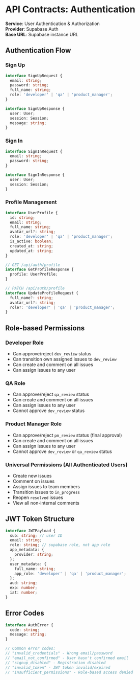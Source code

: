 # API Contracts: Authentication

**Service**: User Authentication & Authorization  
**Provider**: Supabase Auth  
**Base URL**: Supabase instance URL

## Authentication Flow

### Sign Up
```typescript
interface SignUpRequest {
  email: string;
  password: string;
  full_name: string;
  role: 'developer' | 'qa' | 'product_manager';
}

interface SignUpResponse {
  user: User;
  session: Session;
  message: string;
}
```

### Sign In
```typescript
interface SignInRequest {
  email: string;
  password: string;
}

interface SignInResponse {
  user: User;
  session: Session;
}
```

### Profile Management
```typescript
interface UserProfile {
  id: string;
  email: string;
  full_name: string;
  avatar_url?: string;
  role: 'developer' | 'qa' | 'product_manager';
  is_active: boolean;
  created_at: string;
  updated_at: string;
}

// GET /api/auth/profile
interface GetProfileResponse {
  profile: UserProfile;
}

// PATCH /api/auth/profile  
interface UpdateProfileRequest {
  full_name?: string;
  avatar_url?: string;
  role?: 'developer' | 'qa' | 'product_manager';
}
```

## Role-based Permissions

### Developer Role
- Can approve/reject `dev_review` status
- Can transition own assigned issues to `dev_review`
- Can create and comment on all issues
- Can assign issues to any user

### QA Role  
- Can approve/reject `qa_review` status
- Can create and comment on all issues
- Can assign issues to any user
- Cannot approve `dev_review` status

### Product Manager Role
- Can approve/reject `pm_review` status (final approval)
- Can create and comment on all issues
- Can assign issues to any user
- Cannot approve `dev_review` or `qa_review` status

### Universal Permissions (All Authenticated Users)
- Create new issues
- Comment on issues
- Assign issues to team members
- Transition issues to `in_progress`
- Reopen `resolved` issues
- View all non-internal comments

## JWT Token Structure
```typescript
interface JWTPayload {
  sub: string; // user ID
  email: string;
  role: string; // supabase role, not app role
  app_metadata: {
    provider: string;
  };
  user_metadata: {
    full_name: string;
    app_role: 'developer' | 'qa' | 'product_manager';
  };
  aud: string;
  exp: number;
  iat: number;
}
```

## Error Codes
```typescript
interface AuthError {
  code: string;
  message: string;
}

// Common error codes:
// "invalid_credentials" - Wrong email/password
// "email_not_confirmed" - User hasn't confirmed email
// "signup_disabled" - Registration disabled
// "invalid_token" - JWT token invalid/expired
// "insufficient_permissions" - Role-based access denied
```